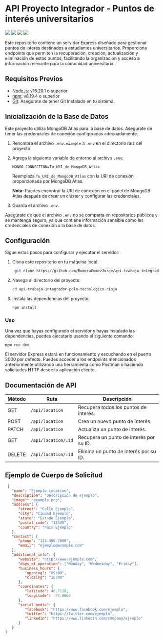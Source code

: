 #  API Proyecto Integrador - Puntos de interés universitarios

<p> 
 <img src="https://img.shields.io/badge/TypeScript-323330?style=for-the-badge&logo=typescript&logoColor=007ACC">  

<img src="https://img.shields.io/badge/Node.js-323330?style=for-the-badge&logo=node.js&logoColor=43853D"  style="max-width: 100%;"/>

<img src="https://img.shields.io/badge/Express.js-323330?style=for-the-badge&logo=express&logoColor=404D5"  style="max-width: 100%;"/>
<img src="https://img.shields.io/badge/MongoDB-323330?style=for-the-badge&logo=mongodb&logoColor=4EA94B"  style="max-width: 100%;">

</p>
Este repositorio contiene un servidor Express diseñado para gestionar puntos de interés destinados a estudiantes universitarios. Proporciona endpoints que permiten la recuperación, creación, actualización y eliminación de estos puntos, facilitando la organización y acceso a información relevante para la comunidad universitaria.


## Requisitos Previos
- [Node.js](https://nodejs.org/): v16.20.1 o superior
- [npm](https://www.npmjs.com/): v8.19.4 o superior
- [Git](https://git-scm.com/): Asegúrate de tener Git instalado en tu sistema.

## Inicialización de la Base de Datos
Este proyecto utiliza MongoDB Atlas para la base de datos. Asegúrate de tener las credenciales de conexión configuradas adecuadamente.

1. Renombra el archivo `.env.example` a `.env` en el directorio raíz del proyecto.

2. Agrega la siguiente variable de entorno al archivo `.env`:

    ```env
    MONGO_CONNECTION=Tu_URI_de_MongoDB_Atlas
    ```

   Reemplaza `Tu_URI_de_MongoDB_Atlas` con la URI de conexión proporcionada por MongoDB Atlas.

   **Nota:** Puedes encontrar la URI de conexión en el panel de MongoDB Atlas después de crear un clúster y configurar las credenciales.

3. Guarda el archivo `.env`.

Asegúrate de que el archivo `.env` no se comparta en repositorios públicos y se mantenga seguro, ya que contiene información sensible como las credenciales de conexión a la base de datos.

## Configuración

Sigue estos pasos para configurar y ejecutar el servidor:

1. Clona este repositorio en tu máquina local:

   ```bash
    git clone https://github.com/RomeraGomezJorge/api-trabajo-integrador-polo-tecnologico-rioja.git
   ```
2. Navega al directorio del proyecto:

    ```bash
    cd api-trabajo-integrador-polo-tecnologico-rioja
    ```
3. Instala las dependencias del proyecto:

    ```bash
    npm install
    ```
### Uso

 Una vez que hayas configurado el servidor y hayas instalado las dependencias, puedes ejecutarlo usando el siguiente comando:

   ```
   npm run dev
   ```
El servidor Express estará en funcionamiento y escuchando en el puerto 3000 por defecto. Puedes acceder a los endpoints mencionados anteriormente utilizando una herramienta como Postman o haciendo solicitudes HTTP desde tu aplicación cliente.

## Documentación de API

| Método | Ruta             | Descripción                                          |
|--------|------------------|------------------------------------------------------|
| GET    | `/api/location`  | Recupera todos los puntos de interés.                |
| POST   | `/api/location`  | Crea un nuevo punto de interés.                      |
| PATCH  | `/api/location`  | Actualiza un punto de interés.                       |
| GET    | `/api/location/:id` | Recupera un punto de interés por su ID.             |
| DELETE | `/api/location/:id` | Elimina un punto de interés por su ID.              |

## Ejemplo de Cuerpo de Solicitud

   ```json
    {
      "name": "Ejemplo Location",
      "description": "Descripción de ejemplo",
      "image": "example.png",
      "address": {
         "street": "Calle Ejemplo",
         "city": "Ciudad Ejemplo",
         "state": "Estado Ejemplo",
         "postal_code": "12345",
         "country": "País Ejemplo"
      },
      "contact": {
         "phone": "123-456-7890",
         "email": "ejemplo@example.com"
      },
      "additional_info": {
         "website": "http://www.ejemplo.com",
         "days_of_operation": ["Monday", "Wednesday", "Friday"],
         "business_hours": {
            "opening": "09:00",
            "closing": "18:00"
         },
         "coordinates": {
            "latitude": 40.7128,
            "longitude": -74.0060
         },
         "social_media": {
            "facebook": "https://www.facebook.com/ejemplo",
            "twitter": "https://twitter.com/ejemplo",
            "linkedin": "https://www.linkedin.com/company/ejemplo"
         }
      }
   }
   ```


